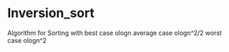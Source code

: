 # Inversion_sort
Algorithm for Sorting with 
best case ologn 
average case ologn^2/2
worst case ologn^2
